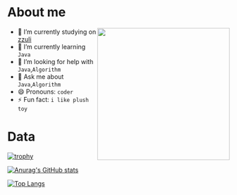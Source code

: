 # About me

<img src="https://raw.githubusercontent.com/abhisheknaiidu/abhisheknaiidu/master/code.gif" align="right" width="300" hight="300" >

- 🔭 I’m currently studying on [zzuli](http://www.zzuli.edu.cn/)
- 🌱 I’m currently learning `Java`
- 🤔 I’m looking for help with `Java`,`Algorithm`
- 💬 Ask me about `Java`,`Algorithm`
- 😄 Pronouns: `coder`
- ⚡ Fun fact: `i like plush toy`  

# Data

[![trophy](https://github-profile-trophy.vercel.app/?username=meteor-z)](http://liuzechen.top)


[![Anurag's GitHub stats](https://github-readme-stats.vercel.app/api?username=meteor-z)](http://liuzechen.top)

[![Top Langs](https://github-readme-stats.vercel.app/api/top-langs/?username=anuraghazra&layout=compact)](http://liuzechen.top)
